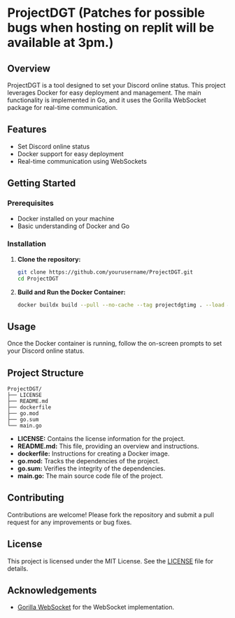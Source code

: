 # ProjectDGT (Patches for possible bugs when hosting on replit will be available at 3pm.)

## Overview

ProjectDGT is a tool designed to set your Discord online status. This project leverages Docker for easy deployment and
management. The main functionality is implemented in Go, and it uses the Gorilla WebSocket package for real-time
communication.

## Features

- Set Discord online status
- Docker support for easy deployment
- Real-time communication using WebSockets

## Getting Started

### Prerequisites

- Docker installed on your machine
- Basic understanding of Docker and Go

### Installation

1. **Clone the repository:**
   ```sh
   git clone https://github.com/yourusername/ProjectDGT.git
   cd ProjectDGT
   ```

2. **Build and Run the Docker Container:**
   ```sh
   docker buildx build --pull --no-cache --tag projectdgtimg . --load && docker run --rm -it --init projectdgtimg
   ```

## Usage

Once the Docker container is running, follow the on-screen prompts to set your Discord online status.

## Project Structure

```
ProjectDGT/
├── LICENSE
├── README.md
├── dockerfile
├── go.mod
├── go.sum
└── main.go
```

- **LICENSE:** Contains the license information for the project.
- **README.md:** This file, providing an overview and instructions.
- **dockerfile:** Instructions for creating a Docker image.
- **go.mod:** Tracks the dependencies of the project.
- **go.sum:** Verifies the integrity of the dependencies.
- **main.go:** The main source code file of the project.

## Contributing

Contributions are welcome! Please fork the repository and submit a pull request for any improvements or bug fixes.

## License

This project is licensed under the MIT License. See the [LICENSE](LICENSE) file for details.

## Acknowledgements

- [Gorilla WebSocket](https://github.com/gorilla/websocket) for the WebSocket implementation.
